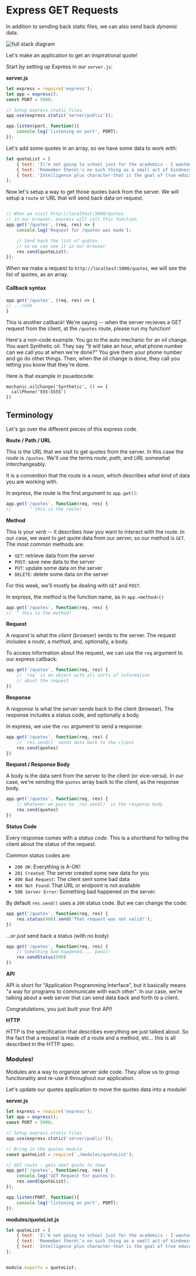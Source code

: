 # Express GET Requests

In addition to sending back static files, we can also send back *dynamic* data. 

![full stack diagram](../images/full-stack-get-diagram.png)

Let's make an application to get an inspirational quote! 

Start by setting up Express in our `server.js`:

**server.js**
```JavaScript
let express = require('express');
let app = express();
const PORT = 5000;

// Setup express.static files
app.use(express.static('server/public'));

app.listen(port, function(){
    console.log('listening on port', PORT);
});
```

Let's add some quotes in an array, so we have some data to work with:

```JavaScript
let quoteList = [
    { text: 'I\'m not going to school just for the academics - I wanted to share ideas, to be around people who are passionate about learning.', author: 'Emma Watson' },
    { text: 'Remember there\'s no such thing as a small act of kindness. Every act creates a ripple with no logical end.', author: 'Scott Adams' },
    { text: 'Intelligence plus character-that is the goal of true education.', author: 'Martin Luther King, Jr.' }
];
```

Now let's setup a way to get those quotes back from the server. We will setup a `route` or URL that will send back data on request.

```JavaScript

// When we visit http://localhost:5000/quotes
// in our browser, express will call this function
app.get('/quotes', (req, res) => {
    console.log('Request for /quotes was made');

    // Send back the list of quotes
    // so we can see it in our browser
    res.send(quoteList);
});
```

When we make a request to `http://localhost:5000/quotes`, we will see the list of quotes, as an array.

#### Callback syntax
```js
app.get('/quotes', (req, res) => {
// ...code
}

```
This is another callback! We're saying -- when the server recieves a GET request from the client, at the `/quotes` route, please run my function!

Here's a non-code example. You go to the auto mechanic for an oil change. You want Synthetic oil. They say "It will take an hour, what phone number can we call you at when we're done?" You give them your phone number and go do other things. Then, when the oil change is done, they call you letting you know that they're done.

Here is that example in psuedocode:
```
mechanic.oilChange('Synthetic', () => {
  callPhone('555-5555')
})
```

## Terminology

Let's go over the different pieces of this express code.

**Route / Path / URL**

This is the URL that we visit to get quotes from the server. In this case the _route_ is `/quotes`. We'll use the terms _route_, _path_, and _URL_ somewhat interchangeably.

It is a convention that the route is a _noun_, which describes _what_ kind of data you are working with.

In express, the route is the first argument to `app.get()`:

```js
app.get('/quotes', function(req, res) {
//       ^ this is the route!
```

**Method**

This is your _verb_ -- it describes _how_ you want to interact with the route. In our case, we want to _get_ quote data from our server, so our method is `GET`. The most common methods are:

- `GET`: retrieve data from the server
- `POST`: save new data to the server
- `PUT`: update some data on the server
- `DELETE`: delete some data on the server

For this week, we'll mostly be dealing with `GET` and `POST`.

In express, the _method_ is the function name, as in `app.<method>()`

```js
app.get('/quotes', function(req, res) {
//  ^ this is the method!
```

**Request**

A _request_ is what the _client_ (browser) sends to the server. The request includes a _route_, a _method_, and, optionally, a body.

To access information about the request, we can use the `req` argument to our express callback:

```js
app.get('/quotes', function(req, res) {
    // `req` is an object with all sorts of information
    // about the request
})
```

**Response**

A _response_ is what the _server_ sends back to the client (browser). The response includes a status code, and optionally a body.

In express, we use the `res` argument to send a response:

```js
app.get('/quotes', function(req, res) {
    // `res.send()` sends data back to the client
    res.send(quotes)
})
```


**Request / Response Body**

A body is the data sent from the server to the client (or vice-versa). In our case, we're sending the `quotes` array back to the client, as the response body.

```js
app.get('/quotes', function(req, res) {
    // Whatever we pass to `res.send()` is the response body
    res.send(quotes)
})
```

**Status Code**

Every response comes with a _status code_. This is a shorthand for telling the client about the status of the request.

Common status codes are:

- `200 OK`: Everything is A-OK!
- `201 Created`: The server created some new data for you
- `400 Bad Request`: The client sent some bad data
- `404 Not Found`: That URL or endpoint is not available
- `500 Server Error`: Something bad happened on the server.

By default `res.send()` uses a `200` status code. But we can change the code:

```js
app.get('/quotes', function(req, res) {
    res.status(400).send('That request was not valid!');
})
```

...or _just_ send back a status (with no body)

```js
app.get('/quotes', function(req, res) {
    // Something bad happened.... panic!
    res.sendStatus(500)
})
```

**API**

API is short for "Application Programming Interface", but it basically means "a way for programs to communicate with each other". In our case, we're talking about a web server that can send data back and forth to a client. 

Congratulations, you just built your first API!

**HTTP**

HTTP is the specification that describes everything we just talked about. So the fact that a request is made of a route and a method, etc... this is all described in the HTTP spec. 

### Modules!

Modules are a way to organize server side code. They allow us to group functionality and re-use it throughout our application.

Let's update our quotes application to move the quotes data into a module!

**server.js**
```JavaScript
let express = require('express');
let app = express();
const PORT = 5000;

// Setup express.static files
app.use(express.static('server/public'));

// Bring in the quotes module
const quoteList = require('./modules/quoteList');

// GET route - gets next quote to show
app.get('/quotes', function(req, res) {
    console.log('GET Request for quotes');
    res.send(quoteList);
});

app.listen(PORT, function(){
    console.log('listening on port', PORT);
});
```

**modules/quoteList.js**
```JavaScript
let quoteList = [
    { text: 'I\'m not going to school just for the academics - I wanted to share ideas, to be around people who are passionate about learning.', author: 'Emma Watson' },
    { text: 'Remember there\'s no such thing as a small act of kindness. Every act creates a ripple with no logical end.', author: 'Scott Adams' },
    { text: 'Intelligence plus character-that is the goal of true education.', author: 'Martin Luther King, Jr.' }
];


module.exports = quoteList;
```

